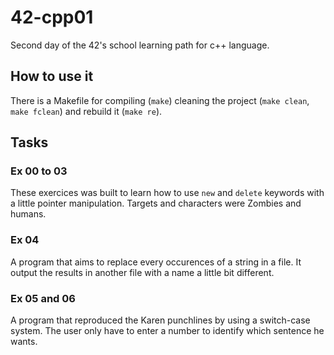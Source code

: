 # 42-cpp01
Second day of the 42's school learning path for c++ language.

## How to use it

There is a Makefile for compiling (`make`) cleaning the project (`make clean`, `make fclean`) and rebuild it (`make re`).

## Tasks

### Ex 00 to 03

These exercices was built to learn how to use `new` and `delete` keywords with a little pointer manipulation. Targets and characters were Zombies and humans.

### Ex 04

A program that aims to replace every occurences of a string in a file. It output the results in another file with a name a little bit different.

### Ex 05 and 06

A program that reproduced the Karen punchlines by using a switch-case system. The user only have to enter a number to identify which sentence he wants.

